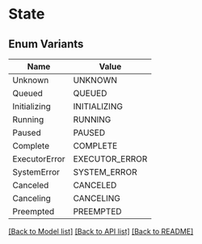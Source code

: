 # State

## Enum Variants

| Name | Value |
|---- | -----|
| Unknown | UNKNOWN |
| Queued | QUEUED |
| Initializing | INITIALIZING |
| Running | RUNNING |
| Paused | PAUSED |
| Complete | COMPLETE |
| ExecutorError | EXECUTOR_ERROR |
| SystemError | SYSTEM_ERROR |
| Canceled | CANCELED |
| Canceling | CANCELING |
| Preempted | PREEMPTED |


[[Back to Model list]](../README.md#documentation-for-models) [[Back to API list]](../README.md#documentation-for-api-endpoints) [[Back to README]](../README.md)


